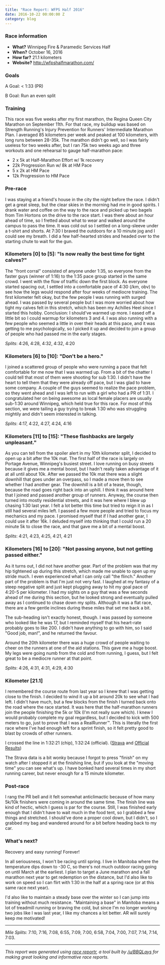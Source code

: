 ```yaml
---
title: "Race Report: WFPS Half 2016"
date: 2016-10-22 00:00:00 Z
category: blog
---
```


### Race information
* **What?** Winnipeg Fire & Paramedic Services Half
* **When?** October 16, 2016
* **How far?** 21.1 kilometers
* **Website?** http://wfpshalfmarathon.com/

### Goals
A Goal: < 1:33 (PR)

B Goal: Run an even split 

### Training
This race was five weeks after my first marathon, the Regina Queen City Marathon on September 11th. For that race, my buildup was based on Strength Running's Injury Prevention for Runners' Intermediate Marathon Plan. I averaged 85 kilometers per week and peaked at 100 kilometers, with long runs between 28-35k. The marathon didn't go well, so I was fairly useless for two weeks after, but I ran 75k two weeks ago and three workouts and one rehearsal to gauge half-marathon pace:

* 2 x 5k at Half-Marathon Effort w/ 1k recovery
* 22k Progression Run w/ 8k at HM Pace
* 5 x 2k at HM Pace
* 12k Progression to HM Pace

### Pre-race
I was staying at a friend's house in the city the night before the race. I didn't get a great sleep, but the clear skies in the morning had me in good spirits. I drank water and coffee on the way to the race and picked up two bagels from Tim Hortons on the drive to the race start. I was there about an hour ahead of time, so I fretted about what to wear and walked around the campus to pass the time. It was cold out so I settled on a long-sleeve under a t-shirt and shorts. At 7:30 I braved the outdoors for a 10 minute jog and I could see my breath. I did a few half-hearted strides and headed over to the starting chute to wait for the gun.

### Kilometers [0] to [5]: "Is now really the best time for tight calves?"
The "front corral" consisted of anyone under 1:35, so everyone from the faster guys (winner of 1:16) to the 1:35 pace group started in the same crowd. I went with the flow of traffic down the first block. As everyone started spacing out, I settled into a comfortable pace of 4:30 (/km, obv) to see how the legs would respond after four weeks of mediocre training. The first kilometer felt okay, but the few people I was running with surged ahead. I was passed by several people but I was more worried about how tight my calves felt in this stretch, which has been my Achilles Heel since I started this hobby. Conclusion: I should've warmed up more. I eased off a little bit so I could warmup for kilometers 3 and 4. I was also running with a few people who seemed a little in over their heads at this pace, and it was getting to me psychologically, so I picked it up and decided to join a group of people who had passed me in the early stages. 

_Splits_: 4:26, 4:28, 4:32, 4:32, 4:20

### Kilometers [6] to [10]: "Don't be a hero."
I joined a scattered group of people who were running a pace that felt comfortable for me now that I was warmed up. From a bit of the chatter I could tell that most of them were shooting for sub 1:30. I didn't have the heart to tell them that they were already off pace, but I was glad to have some company. A couple of the guys seemed to realize the pace problem, so they went ahead and I was left to run with a girl who had a PR of 1:31. I congratulated her on being awesome as local female placers are usually sub-1:30 around Winnipeg, which held true for this race. For most of this section, we were tailing a guy trying to break 1:30 who was struggling mightily and didn't seem interested in talking.

_Splits_:  4:17, 4:22, 4:27, 4:24, 4:16

### Kilometers [11] to [15]: "These flashbacks are largely unpleasant."
As you can tell from the spoiler alert in my 10th kilometer split, I decided to open up a bit after the 10k mat. The first half of the race is largely on Portage Avenue, Winnipeg's busiest street. I love running on busy streets because it gives me a mental boost, but I hadn't really taken advantage of it at all until about 10k. After we passed the 10k mat there was a slight downhill that goes under an overpass, so I made a move then to see whether I had another gear. The downhill is a bit of a tease, though, because the road goes right back into an uphill. I think it was around here that I joined and passed another group of runners. Anyway, the course then turned into mostly residential streets, and it was here where I blew up chasing 1:30 last year. I felt a lot better this time but tried to reign it in as I still had several miles left. I passed a few more people and tried to focus my mechanics and my pace. I promised myself that if I had another gear, I could use it after 16k. I deluded myself into thinking that I could run a 20 minute 5k to close the race, and that gave me a bit of a mental boost.

_Splits_: 4:21, 4:23, 4:25, 4:21, 4:21

### Kilometers [16] to [20]: "Not passing anyone, but not getting passed either."
As it turns out, I did not have another gear. Part of the problem was that my hip tightened up during this stretch, which made me unable to open up my stride much. I even experienced what I can only call "the flinch." Another part of the problem is that I'm just not very fast. I laughed at my fantasy of a steep negative split and just kept plugging away to hit my goal pace of 4:20-5 per kilometer. I had my sights on a guy that was a few seconds ahead of me during this section, but he looked strong and eventually pulled away as I continued to chase down my splits. Although it was a flat race, there are a few gentle inclines during these miles that set me back a bit.  

The sub-heading isn't exactly honest, though. I was passed by someone who looked like he was 17, but I reminded myself that his heart-rate probably goes to like 200. I didn't have anything to go with him, so I said "Good job, man!", and he returned the favour.

Around the 20th kilometer there was a huge crowd of people waiting to cheer on the runners at one of the aid stations. This gave me a huge boost. My legs were going numb from the cold and from running, I guess, but I felt great to be a mediocre runner at that point.

_Splits_: 4:26, 4:31, 4:31, 4:29, 4:30

### Kilometer [21.1]

I remembered the course route from last year so I knew that I was getting close to the finish. I decided to wind it up a bit around 20k to see what I had left. I didn't have much, but a few blocks from the finish I turned back onto the road where the race started. It was here that the half-marathon runners join the people finishing the 5k or 10k (I'm not really sure which). I knew I would probably complete my goal regardless, but I decided to kick with 500 meters to go, just to prove that I was a RealRunner™. This is literally the first race where I've had enough left for a sprint finish, so it felt pretty good to blast by crowds of other runners.

I crossed the line in 1:32:21 (chip), 1:32:24 (official). ([Strava](https://www.strava.com/activities/746677522) and [Official Results](https://www.sportstats.ca/display-results.xhtml?raceid=40576&status=results&bib=527))

The Strava data is a bit wonky because I forgot to press "finish" on my watch after I stopped it at the finishing line, but if you look at the "moving time" you can see what's up. I have bonked hard several times in my short running career, but never enough for a 15 minute kilometer.

### Post-race
I rang the PR bell and it felt somewhat anticlimactic because of how many 5k/10k finishers were coming in around the same time. The finish line was kind of hectic, which I guess is par for the course. Still, I was finished early enough that I didn't have to wait much in the food tent, so I grabbed a few things and stretched. I should've done a proper cool down, but I didn't, so I grabbed my bag and wandered around for a bit before heading back to my car.  

### What's next?
Recovery and easy running! Forever!

In all seriousness, I won't be racing until spring. I live in Manitoba where the temperature dips down to -30 C, so there's not much outdoor racing going on until March at the earliest. I plan to target a June marathon and a fall marathon next year to get redemption on the distance, but I'd also like to work on speed so I can flirt with 1:30 in the half at a spring race (or at this same race next year).

I'd also like to maintain a steady base over the winter so I can jump into training without much resistance. "Maintaining a base" in Manitoba means a lot of treadmill running or braving the cold, but since I'm no longer working two jobs like I was last year, I like my chances a lot better. AR will surely keep me motivated!

*****

_Mile Splits_: 7:10, 7:16, 7:08, 6:55, 7:09, 7:00, 6:58, 7:04, 7:00, 7:07, 7:14, 7:14, 7:03.

*****

*This report was generated using [race reportr](http://racereportr.azurewebsites.net), a tool built by [/u/BBQLays](https://www.reddit.com/u/bbqlays) for making great looking and informative race reports.*
